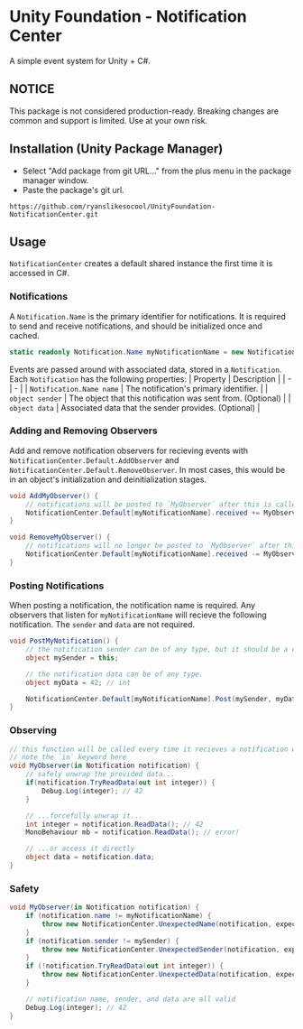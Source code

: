 # Unity Foundation - Notification Center
A simple event system for Unity + C#.

## NOTICE
This package is not considered production-ready.  Breaking changes are common and support is limited.  Use at your own risk.

## Installation (Unity Package Manager)
- Select "Add package from git URL..." from the plus menu in the package manager window.
- Paste the package's git url.
```
https://github.com/ryanslikesocool/UnityFoundation-NotificationCenter.git
```

## Usage
`NotificationCenter` creates a default shared instance the first time it is accessed in C#.

### Notifications
A `Notification.Name` is the primary identifier for notifications.
It is required to send and receive notifications, and should be initialized once and cached.
```cs
static readonly Notification.Name myNotificationName = new Notification.Name("my super special notification");
```

Events are passed around with associated data, stored in a `Notification`.
Each `Notification` has the following properties:
| Property | Description |
| - | - |
| `Notification.Name name` | The notification's primary identifier. |
| `object sender` | The object that this notification was sent from. (Optional) |
| `object data` | Associated data that the sender provides. (Optional) |

### Adding and Removing Observers
Add and remove notification observers for recieving events with `NotificationCenter.Default.AddObserver` and `NotificationCenter.Default.RemoveObserver`.  In most cases, this would be in an object's initialization and deinitialization stages.
```cs
void AddMyObserver() {
    // notifications will be posted to `MyObserver` after this is called.
    NotificationCenter.Default[myNotificationName].received += MyObserver;
}

void RemoveMyObserver() {
    // notifications will no longer be posted to `MyObserver` after this is called.
    NotificationCenter.Default[myNotificationName].received -= MyObserver;
}
```

### Posting Notifications
When posting a notification, the notification name is required.  Any observers that listen for `myNotificationName` will recieve the following notification.  The `sender` and `data` are not required.
```cs
void PostMyNotification() {
    // the notification sender can be of any type, but it should be a class.
    object mySender = this;

    // the notification data can be of any type.
    object myData = 42; // int

    NotificationCenter.Default[myNotificationName].Post(mySender, myData);
}
```

### Observing
```cs
// this function will be called every time it recieves a notification with the name `myNotificationName`
// note the `in` keyword here
void MyObserver(in Notification notification) {
	// safely unwrap the provided data...
	if(notification.TryReadData(out int integer)) {
        Debug.Log(integer); // 42
	}

    // ...forcefully unwrap it...
	int integer = notification.ReadData(); // 42
	MonoBehaviour mb = notification.ReadData(); // error!

	// ...or access it directly
	object data = notification.data;
}
```

### Safety
```cs
void MyObserver(in Notification notification) {
	if (notification.name != myNotificationName) {
		throw new NotificationCenter.UnexpectedName(notification, expected: myNotificationName);
	}
	if (notification.sender != mySender) {
		throw new NotificationCenter.UnexpectedSender(notification, expected: mySender);
	}
	if (!notification.TryReadData(out int integer)) {
		throw new NotificationCenter.UnexpectedData(notification, expected: typeof(int));
	}

	// notification name, sender, and data are all valid
	Debug.Log(integer); // 42
}
```
